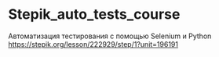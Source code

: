 # Stepik_auto_tests_course
Автоматизация тестирования с помощью Selenium и Python
https://stepik.org/lesson/222929/step/1?unit=196191
